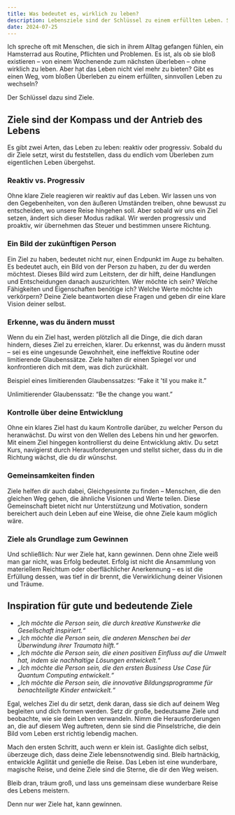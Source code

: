 ```yaml
---
title: Was bedeutet es, wirklich zu leben?
description: Lebensziele sind der Schlüssel zu einem erfüllten Leben. Sie ermöglichen Wachstum, helfen, Gleichgesinnte zu finden, und fördern die Verwirklichung von Visionen und Träumen, die tief im Inneren brennen.
date: 2024-07-25
---
```


Ich spreche oft mit Menschen, die sich in ihrem Alltag gefangen fühlen, ein Hamsterrad aus Routine, Pflichten und Problemen. Es ist, als ob sie bloß existieren – von einem Wochenende zum nächsten überleben – ohne wirklich zu leben. Aber hat das Leben nicht viel mehr zu bieten? Gibt es einen Weg, vom bloßen Überleben zu einem erfüllten, sinnvollen Leben zu wechseln?

Der Schlüssel dazu sind Ziele.

## Ziele sind der Kompass und der Antrieb des Lebens

Es gibt zwei Arten, das Leben zu leben: reaktiv oder progressiv. Sobald du dir Ziele setzt, wirst du feststellen, dass du endlich vom Überleben zum eigentlichen Leben übergehst.

### Reaktiv vs. Progressiv

Ohne klare Ziele reagieren wir reaktiv auf das Leben. Wir lassen uns von den Gegebenheiten, von den äußeren Umständen treiben, ohne bewusst zu entscheiden, wo unsere Reise hingehen soll. Aber sobald wir uns ein Ziel setzen, ändert sich dieser Modus radikal. Wir werden progressiv und proaktiv, wir übernehmen das Steuer und bestimmen unsere Richtung.

### Ein Bild der zukünftigen Person

Ein Ziel zu haben, bedeutet nicht nur, einen Endpunkt im Auge zu behalten. Es bedeutet auch, ein Bild von der Person zu haben, zu der du werden möchtest. Dieses Bild wird zum Leitstern, der dir hilft, deine Handlungen und Entscheidungen danach auszurichten. Wer möchte ich sein? Welche Fähigkeiten und Eigenschaften benötige ich? Welche Werte möchte ich verkörpern? Deine Ziele beantworten diese Fragen und geben dir eine klare Vision deiner selbst.

### Erkenne, was du ändern musst

Wenn du ein Ziel hast, werden plötzlich all die Dinge, die dich daran hindern, dieses Ziel zu erreichen, klarer. Du erkennst, was du ändern musst – sei es eine ungesunde Gewohnheit, eine ineffektive Routine oder limitierende Glaubenssätze. Ziele halten dir einen Spiegel vor und konfrontieren dich mit dem, was dich zurückhält.

Beispiel eines limitierenden Glaubenssatzes: “Fake it 'til you make it.”

Unlimitierender Glaubenssatz: “Be the change you want.”

### Kontrolle über deine Entwicklung

Ohne ein klares Ziel hast du kaum Kontrolle darüber, zu welcher Person du heranwächst. Du wirst von den Wellen des Lebens hin und her geworfen. Mit einem Ziel hingegen kontrollierst du deine Entwicklung aktiv. Du setzt Kurs, navigierst durch Herausforderungen und stellst sicher, dass du in die Richtung wächst, die du dir wünschst.

### Gemeinsamkeiten finden

Ziele helfen dir auch dabei, Gleichgesinnte zu finden – Menschen, die den gleichen Weg gehen, die ähnliche Visionen und Werte teilen. Diese Gemeinschaft bietet nicht nur Unterstützung und Motivation, sondern bereichert auch dein Leben auf eine Weise, die ohne Ziele kaum möglich wäre.

### Ziele als Grundlage zum Gewinnen

Und schließlich: Nur wer Ziele hat, kann gewinnen. Denn ohne Ziele weiß man gar nicht, was Erfolg bedeutet. Erfolg ist nicht die Ansammlung von materiellem Reichtum oder oberflächlicher Anerkennung – es ist die Erfüllung dessen, was tief in dir brennt, die Verwirklichung deiner Visionen und Träume.

## Inspiration für gute und bedeutende Ziele

- *„Ich möchte die Person sein, die durch kreative Kunstwerke die Gesellschaft inspiriert.“*
- *„Ich möchte die Person sein, die anderen Menschen bei der Überwindung ihrer Traumata hilft.“*
- *„Ich möchte die Person sein, die einen positiven Einfluss auf die Umwelt hat, indem sie nachhaltige Lösungen entwickelt.“*
- *„Ich möchte die Person sein, die den ersten Business Use Case für Quantum Computing entwickelt.“*
- *„Ich möchte die Person sein, die innovative Bildungsprogramme für benachteiligte Kinder entwickelt.“*

Egal, welches Ziel du dir setzt, denk daran, dass sie dich auf deinem Weg begleiten und dich formen werden. Setz dir große, bedeutsame Ziele und beobachte, wie sie dein Leben verwandeln. Nimm die Herausforderungen an, die auf diesem Weg auftreten, denn sie sind die Pinselstriche, die dein Bild vom Leben erst richtig lebendig machen.

Mach den ersten Schritt, auch wenn er klein ist. Gaslighte dich selbst, überzeuge dich, dass deine Ziele lebensnotwendig sind. Bleib hartnäckig, entwickle Agilität und genieße die Reise. Das Leben ist eine wunderbare, magische Reise, und deine Ziele sind die Sterne, die dir den Weg weisen.

Bleib dran, träum groß, und lass uns gemeinsam diese wunderbare Reise des Lebens meistern.

Denn nur wer Ziele hat, kann gewinnen.
